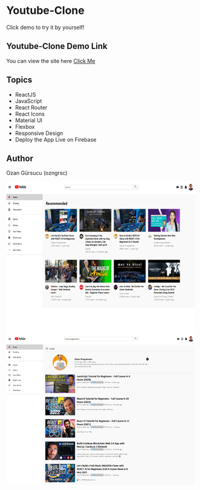 # Youtube-Clone

Click demo to try it by yourself!


## Youtube-Clone Demo Link

You can view the site here
[Click Me](https://youtb-clone-ozngrsc.web.app/)

## Topics

- ReactJS
- JavaScript
- React Router
- React Icons
- Material UI
- Flexbox
- Responsive Design
- Deploy the App Live on Firebase



## Author

Ozan Gürsucu (ozngrsc)

<img src="src/images/screenshot1.png"  width= 500px height= 400px>
<img src="src/images/screenshot2.png"  width= 500px height= 400px>
